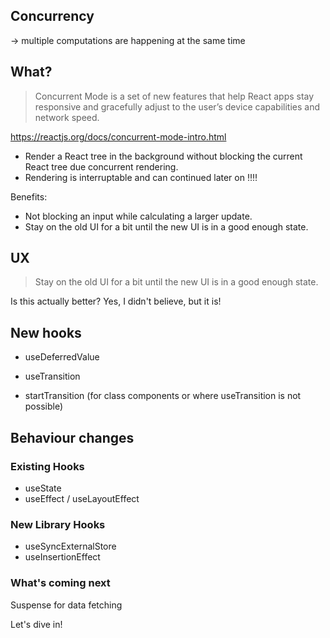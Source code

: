 ## Concurrency

-> multiple computations are happening at the same time

## What?

> Concurrent Mode is a set of new features that help React apps stay responsive and gracefully adjust to the user’s device capabilities and network speed.

https://reactjs.org/docs/concurrent-mode-intro.html

- Render a React tree in the background without blocking the current React tree due concurrent rendering.
- Rendering is interruptable and can continued later on ‼️‼️

Benefits:

- Not blocking an input while calculating a larger update.
- Stay on the old UI for a bit until the new UI is in a good enough state.

## UX

> Stay on the old UI for a bit until the new UI is in a good enough state.

Is this actually better? Yes, I didn't believe, but it is!

## New hooks

- useDeferredValue
- useTransition

- startTransition (for class components or where useTransition is not possible)

## Behaviour changes

### Existing Hooks

- useState
- useEffect / useLayoutEffect

### New Library Hooks

- useSyncExternalStore
- useInsertionEffect

### What's coming next

Suspense for data fetching

Let's dive in!
